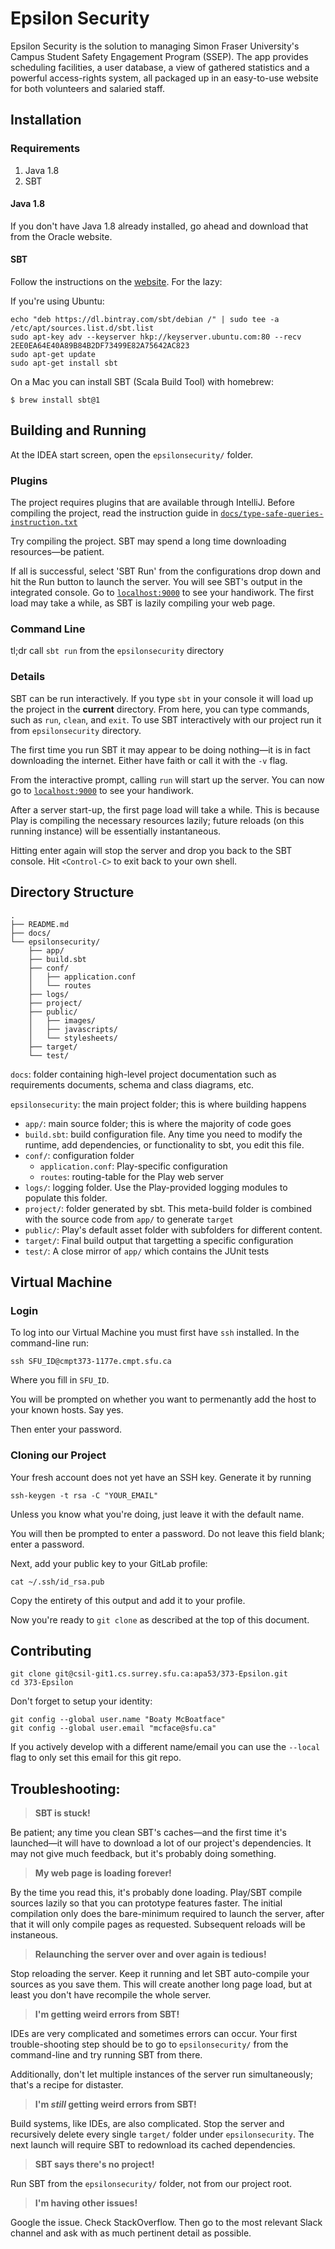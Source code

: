 # Epsilon Security

Epsilon Security is the solution to managing Simon Fraser University's Campus Student Safety Engagement Program (SSEP). 
The app provides scheduling facilities, a user database, a view of gathered statistics and a powerful access-rights system, all packaged up in an easy-to-use website for both volunteers and salaried staff. 


## Installation

### Requirements

  1. Java 1.8
  2. SBT

#### Java 1.8

If you don't have Java 1.8 already installed, go ahead and download that from the Oracle website. 

#### SBT

Follow the instructions on the [website](http://www.scala-sbt.org/download.html). For the lazy:

If you're using Ubuntu:

    echo "deb https://dl.bintray.com/sbt/debian /" | sudo tee -a /etc/apt/sources.list.d/sbt.list
    sudo apt-key adv --keyserver hkp://keyserver.ubuntu.com:80 --recv 2EE0EA64E40A89B84B2DF73499E82A75642AC823
    sudo apt-get update
    sudo apt-get install sbt

On a Mac you can install SBT (Scala Build Tool) with homebrew:

```
$ brew install sbt@1
```

## Building and Running

At the IDEA start screen, open the `epsilonsecurity/` folder.

### Plugins

The project requires plugins that are available through IntelliJ. Before compiling the project, read the instruction guide in [`docs/type-safe-queries-instruction.txt`](https://csil-git1.cs.surrey.sfu.ca/apa53/373-Epsilon/blob/master/docs/type-safe-queries-instruction.txt)

Try compiling the project. SBT may spend a long time downloading resources—be patient.

If all is successful, select 'SBT Run' from the configurations drop down and hit the Run button to launch the server. You will see SBT's output in the integrated console. Go to [`localhost:9000`](localhost:9000) to see your handiwork. The first load may take a while, as SBT is lazily compiling your web page. 

### Command Line

tl;dr call `sbt run` from the `epsilonsecurity` directory

### Details

SBT can be run interactively. If you type `sbt` in your console it will load up the project in the **current** directory. From here, you can type commands, such as `run`, `clean`, and `exit`. To use SBT interactively with our project run it from `epsilonsecurity` directory.

The first time you run SBT it may appear to be doing nothing—it is in fact downloading the internet. Either have faith or call it with the `-v` flag. 

From the interactive prompt, calling `run` will start up the server. You can now go to [`localhost:9000`](localhost:9000) to see your handiwork. 

After a server start-up, the first page load will take a while. This is because Play is compiling the necessary resources lazily; future reloads (on this running instance) will be essentially instantaneous. 

Hitting enter again will stop the server and drop you back to the SBT console. Hit `<Control-C>` to exit back to your own shell.  

## Directory Structure

```
.
├── README.md
├── docs/
└── epsilonsecurity/
    ├── app/
    ├── build.sbt
    ├── conf/
    │   ├── application.conf
    │   └── routes
    ├── logs/
    ├── project/
    ├── public/
    │   ├── images/
    │   ├── javascripts/
    │   └── stylesheets/
    ├── target/
    └── test/
```

`docs`: folder containing high-level project documentation such as requirements documents, schema and class diagrams, etc. 

`epsilonsecurity`: the main project folder; this is where building happens

  - `app/`: main source folder; this is where the majority of code goes
  - `build.sbt`: build configuration file. Any time you need to modify the runtime, add dependencies, or functionality to sbt, you edit this file.
  - `conf/`: configuration folder
    - `application.conf`: Play-specific configuration
    - `routes`: routing-table for the Play web server
  - `logs/`: logging folder. Use the Play-provided logging modules to populate this folder. 
  - `project/`: folder generated by sbt. This meta-build folder is combined with the source code from `app/` to generate `target`
  - `public/`: Play's default asset folder with subfolders for different content. 
  - `target/`: Final build output that targetting a specific configuration
  - `test/`: A close mirror of `app/` which contains the JUnit tests

## Virtual Machine

### Login

To log into our Virtual Machine you must first have `ssh` installed. In the command-line run:

```
ssh SFU_ID@cmpt373-1177e.cmpt.sfu.ca
```

Where you fill in `SFU_ID`. 

You will be prompted on whether you want to permenantly add the host to your known hosts. Say yes. 

Then enter your password. 

### Cloning our Project

Your fresh account does not yet have an SSH key. Generate it by running

```
ssh-keygen -t rsa -C "YOUR_EMAIL"
```
Unless you know what you're doing, just leave it with the default name. 

You will then be prompted to enter a password. Do not leave this field blank; enter a password. 

Next, add your public key to your GitLab profile:

```
cat ~/.ssh/id_rsa.pub
```

Copy the entirety of this output and add it to your profile. 

Now you're ready to `git clone` as described at the top of this document. 

## Contributing

```
git clone git@csil-git1.cs.surrey.sfu.ca:apa53/373-Epsilon.git
cd 373-Epsilon
```

Don't forget to setup your identity:

```
git config --global user.name "Boaty McBoatface"
git config --global user.email "mcface@sfu.ca"
```

If you actively develop with a different name/email you can use the `--local` flag to only set this email for this git repo.


## Troubleshooting:

> **SBT is stuck!**

Be patient; any time you clean SBT's caches—and the first time it's launched—it will have to download a lot of our project's dependencies. It may not give much feedback, but it's probably doing something. 

> **My web page is loading forever!**

By the time you read this, it's probably done loading. Play/SBT compile sources lazily so that you can prototype features faster. The initial compilation only does the bare-minimum required to launch the server, after that it will only compile pages as requested. Subsequent reloads will be instaneous. 

> **Relaunching the server over and over again is tedious!**

Stop reloading the server. Keep it running and let SBT auto-compile your sources as you save them. This will create another long page load, but at least you don't have recompile the whole server. 

> **I'm getting weird errors from SBT!**

IDEs are very complicated and sometimes errors can occur. Your first trouble-shooting step should be to go to `epsilonsecurity/` from the command-line and try running SBT from there. 

Additionally, don't let multiple instances of the server run simultaneously; that's a recipe for distaster. 

> **I'm _still_ getting weird errors from SBT!**

Build systems, like IDEs, are also complicated. Stop the server and recursively delete every single `target/` folder under `epsilonsecurity`. The next launch will require SBT to redownload its cached dependencies. 

> **SBT says there's no project!**

Run SBT from the `epsilonsecurity/` folder, not from our project root. 

> **I'm having other issues!**

Google the issue. Check StackOverflow. Then go to the most relevant Slack channel and ask with as much pertinent detail as possible. 

